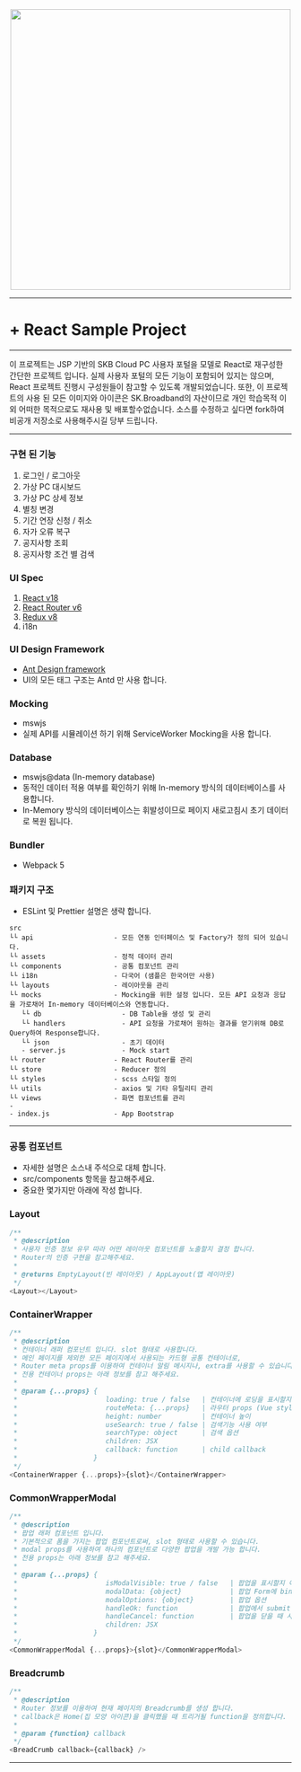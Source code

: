 <div align="center">
  <img width="500" src="https://images.velog.io/images/cindy-choi/post/b7eee01d-fa21-4257-8b02-44bc19022bb8/image.png">
</div>

---

# + React Sample Project

---

이 프로젝트는 JSP 기반의 SKB Cloud PC 사용자 포털을 모델로 React로 재구성한 간단한 프로젝트 입니다.
실제 사용자 포털의 모든 기능이 포함되어 있지는 않으며, React 프로젝트 진행시 구성원들이 참고할 수 있도록 개발되었습니다.
또한, 이 프로젝트의 사용 된 모든 이미지와 아이콘은 SK.Broadband의 자산이므로 개인 학습목적 이외 어떠한 목적으로도 재사용 및 배포할수없습니다.
소스를 수정하고 싶다면 fork하여 비공개 저장소로 사용해주시길 당부 드립니다.

---

### 구현 된 기능

1. 로그인 / 로그아웃
2. 가상 PC 대시보드
3. 가상 PC 상세 정보
4. 별칭 변경
5. 기간 연장 신청 / 취소
6. 자가 오류 복구
7. 공지사항 조회
8. 공지사항 조건 별 검색

### UI Spec

1. [React v18](https://ko.reactjs.org/)
2. [React Router v6](https://reactrouter.com/)
3. [Redux v8](https://ko.redux.js.org/)
4. i18n

### UI Design Framework

- [Ant Design framework](https://ant.design/)
- UI의 모든 태그 구조는 Antd 만 사용 합니다.

### Mocking

- mswjs
- 실제 API를 시뮬레이션 하기 위해 ServiceWorker Mocking을 사용 합니다.

### Database

- mswjs@data (In-memory database)
- 동적인 데이터 적용 여부를 확인하기 위해 In-memory 방식의 데이터베이스를 사용합니다.
- In-Memory 방식의 데이터베이스는 휘발성이므로 페이지 새로고침시 초기 데이터로 복원 됩니다.

### Bundler

- Webpack 5

### 패키지 구조

- ESLint 및 Prettier 설명은 생략 합니다.

```
src
└└ api                    - 모든 연동 인터페이스 및 Factory가 정의 되어 있습니다.
└└ assets                 - 정적 데이터 관리
└└ components             - 공통 컴포넌트 관리
└└ i18n                   - 다국어 (샘플은 한국어만 사용)
└└ layouts                - 레이아웃을 관리
└└ mocks                  - Mocking을 위한 설정 입니다. 모든 API 요청과 응답을 가로채어 In-memory 데이터베이스와 연동합니다.
   └└ db                    - DB Table을 생성 및 관리
   └└ handlers              - API 요청을 가로채어 원하는 결과를 얻기위해 DB로 Query하여 Response합니다.
   └└ json                  - 초기 데이터
   - server.js              - Mock start
└└ router                 - React Router를 관리
└└ store                  - Reducer 정의
└└ styles                 - scss 스타일 정의
└└ utils                  - axios 및 기타 유틸리티 관리
└└ views                  - 화면 컴포넌트를 관리
-
- index.js                - App Bootstrap

```

---

### 공통 컴포넌트

- 자세한 설명은 소스내 주석으로 대체 합니다.
- src/components 항목을 참고해주세요.
- 중요한 몇가지만 아래에 작성 합니다.

### Layout

```js
/**
 * @description
 * 사용자 인증 정보 유무 따라 어떤 레이아웃 컴포넌트를 노출할지 결정 합니다.
 * Router의 인증 구현을 참고해주세요.
 *
 * @returns EmptyLayout(빈 레이아웃) / AppLayout(앱 레이아웃)
 */
<Layout></Layout>
```

### ContainerWrapper

```js
/**
 * @description
 * 컨테이너 래퍼 컴포넌트 입니다. slot 형태로 사용합니다.
 * 메인 페이지를 제외한 모든 페이지에서 사용되는 카드형 공통 컨테이너로,
 * Router meta props를 이용하여 컨테이너 알림 메시지나, extra를 사용할 수 있습니다.
 * 전용 컨테이너 props는 아래 정보를 참고 해주세요.
 *
 * @param {...props} {
 *                      loading: true / false   | 컨테이너에 로딩을 표시할지 여부 | (default: false)
 *                      routeMeta: {...props}   | 라우터 props (Vue style)
 *                      height: number          | 컨테이너 높이                  | (default: 700px)
 *                      useSearch: true / false | 검색기능 사용 여부             | (default: false)
 *                      searchType: object      | 검색 옵션
 *                      children: JSX
 *                      callback: function      | child callback
 *                   }
 */
<ContainerWrapper {...props}>{slot}</ContainerWrapper>
```

### CommonWrapperModal

```js
/**
 * @description
 * 팝업 래퍼 컴포넌트 입니다.
 * 기본적으로 폼을 가지는 팝업 컴포넌트로써, slot 형태로 사용할 수 있습니다.
 * modal props를 사용하여 하나의 컴포넌트로 다양한 팝업을 개발 가능 합니다.
 * 전용 props는 아래 정보를 참고 해주세요.
 *
 * @param {...props} {
 *                      isModalVisible: true / false   | 팝업을 표시할지 여부 | (default: false)
 *                      modalData: {object}            | 팝업 Form에 bind될 데이터 모음
 *                      modalOptions: {object}         | 팝업 옵션
 *                      handleOk: function             | 팝업에서 submit 이벤트가 발생시
 *                      handleCancel: function         | 팝업을 닫을 때 사용
 *                      children: JSX
 *                   }
 */
<CommonWrapperModal {...props}>{slot}</CommonWrapperModal>
```

### Breadcrumb

```js
/**
 * @description
 * Router 정보를 이용하여 현재 페이지의 Breadcrumb를 생성 합니다.
 * callback은 Home(집 모양 아이콘)을 클릭했을 때 트리거될 function을 정의합니다.
 *
 * @param {function} callback
 */
<BreadCrumb callback={callback} />
```

---
